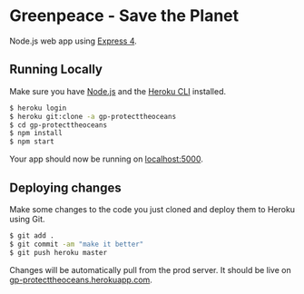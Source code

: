 # Greenpeace - Save the Planet

Node.js web app using [Express 4](http://expressjs.com/).

## Running Locally

Make sure you have [Node.js](http://nodejs.org/) and the [Heroku CLI](https://cli.heroku.com/) installed.

```sh
$ heroku login
$ heroku git:clone -a gp-protecttheoceans
$ cd gp-protecttheoceans
$ npm install
$ npm start
```

Your app should now be running on [localhost:5000](http://localhost:5000/).

## Deploying changes 

Make some changes to the code you just cloned and deploy them to Heroku using Git.


```sh
$ git add .
$ git commit -am "make it better"
$ git push heroku master
```

Changes will be automatically pull from the prod server. It should be live on [gp-protecttheoceans.herokuapp.com](http://gp-protecttheoceans.herokuapp.com/). 
